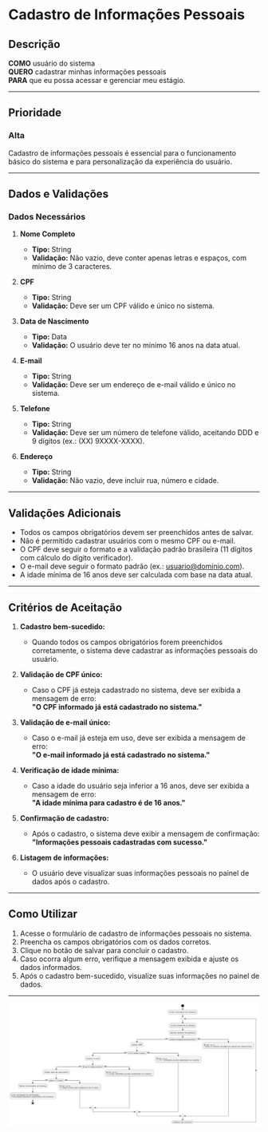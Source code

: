 # Cadastro de Informações Pessoais

## Descrição

**COMO** usuário do sistema  
**QUERO** cadastrar minhas informações pessoais  
**PARA** que eu possa acessar e gerenciar meu estágio.  

---

## Prioridade

### Alta
Cadastro de informações pessoais é essencial para o funcionamento básico do sistema e para personalização da experiência do usuário.

---

## Dados e Validações

### Dados Necessários

1. **Nome Completo**
   - **Tipo:** String  
   - **Validação:** Não vazio, deve conter apenas letras e espaços, com mínimo de 3 caracteres.

2. **CPF**
   - **Tipo:** String  
   - **Validação:** Deve ser um CPF válido e único no sistema.

3. **Data de Nascimento**
   - **Tipo:** Data  
   - **Validação:** O usuário deve ter no mínimo 16 anos na data atual.

4. **E-mail**
   - **Tipo:** String  
   - **Validação:** Deve ser um endereço de e-mail válido e único no sistema.

5. **Telefone**
   - **Tipo:** String  
   - **Validação:** Deve ser um número de telefone válido, aceitando DDD e 9 dígitos (ex.: (XX) 9XXXX-XXXX).

6. **Endereço**
   - **Tipo:** String  
   - **Validação:** Não vazio, deve incluir rua, número e cidade.

---

## Validações Adicionais

- Todos os campos obrigatórios devem ser preenchidos antes de salvar.  
- Não é permitido cadastrar usuários com o mesmo CPF ou e-mail.  
- O CPF deve seguir o formato e a validação padrão brasileira (11 dígitos com cálculo do dígito verificador).  
- O e-mail deve seguir o formato padrão (ex.: usuario@dominio.com).  
- A idade mínima de 16 anos deve ser calculada com base na data atual.

---

## Critérios de Aceitação

1. **Cadastro bem-sucedido:**  
   - Quando todos os campos obrigatórios forem preenchidos corretamente, o sistema deve cadastrar as informações pessoais do usuário.  

2. **Validação de CPF único:**  
   - Caso o CPF já esteja cadastrado no sistema, deve ser exibida a mensagem de erro:  
     **"O CPF informado já está cadastrado no sistema."**

3. **Validação de e-mail único:**  
   - Caso o e-mail já esteja em uso, deve ser exibida a mensagem de erro:  
     **"O e-mail informado já está cadastrado no sistema."**

4. **Verificação de idade mínima:**  
   - Caso a idade do usuário seja inferior a 16 anos, deve ser exibida a mensagem de erro:  
     **"A idade mínima para cadastro é de 16 anos."**

5. **Confirmação de cadastro:**  
   - Após o cadastro, o sistema deve exibir a mensagem de confirmação:  
     **"Informações pessoais cadastradas com sucesso."**

6. **Listagem de informações:**  
   - O usuário deve visualizar suas informações pessoais no painel de dados após o cadastro.

---

## Como Utilizar

1. Acesse o formulário de cadastro de informações pessoais no sistema.
2. Preencha os campos obrigatórios com os dados corretos.
3. Clique no botão de salvar para concluir o cadastro.
4. Caso ocorra algum erro, verifique a mensagem exibida e ajuste os dados informados.
5. Após o cadastro bem-sucedido, visualize suas informações no painel de dados.

---
![Diagrama](../../../Anexos/Diagramas/RF_C001_Diagrama.jpg)
